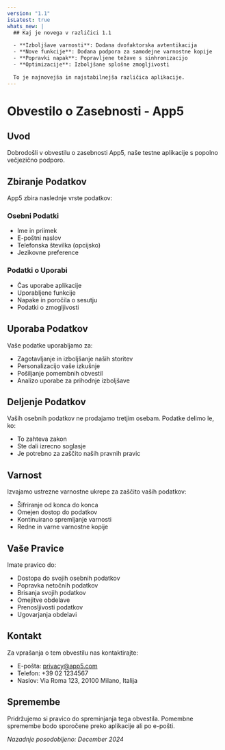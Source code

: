 ```yaml
---
version: "1.1"
isLatest: true
whats_new: |
  ## Kaj je novega v različici 1.1
  
  - **Izboljšave varnosti**: Dodana dvofaktorska avtentikacija
  - **Nove funkcije**: Dodana podpora za samodejne varnostne kopije
  - **Popravki napak**: Popravljene težave s sinhronizacijo
  - **Optimizacije**: Izboljšane splošne zmogljivosti
  
  To je najnovejša in najstabilnejša različica aplikacije.
---
```


# Obvestilo o Zasebnosti - App5

## Uvod

Dobrodošli v obvestilu o zasebnosti App5, naše testne aplikacije s popolno večjezično podporo.

## Zbiranje Podatkov

App5 zbira naslednje vrste podatkov:

### Osebni Podatki
- Ime in priimek
- E-poštni naslov
- Telefonska številka (opcijsko)
- Jezikovne preference

### Podatki o Uporabi
- Čas uporabe aplikacije
- Uporabljene funkcije
- Napake in poročila o sesutju
- Podatki o zmogljivosti

## Uporaba Podatkov

Vaše podatke uporabljamo za:
- Zagotavljanje in izboljšanje naših storitev
- Personalizacijo vaše izkušnje
- Pošiljanje pomembnih obvestil
- Analizo uporabe za prihodnje izboljšave

## Deljenje Podatkov

Vaših osebnih podatkov ne prodajamo tretjim osebam. Podatke delimo le, ko:
- To zahteva zakon
- Ste dali izrecno soglasje
- Je potrebno za zaščito naših pravnih pravic

## Varnost

Izvajamo ustrezne varnostne ukrepe za zaščito vaših podatkov:
- Šifriranje od konca do konca
- Omejen dostop do podatkov
- Kontinuirano spremljanje varnosti
- Redne in varne varnostne kopije

## Vaše Pravice

Imate pravico do:
- Dostopa do svojih osebnih podatkov
- Popravka netočnih podatkov
- Brisanja svojih podatkov
- Omejitve obdelave
- Prenosljivosti podatkov
- Ugovarjanja obdelavi

## Kontakt

Za vprašanja o tem obvestilu nas kontaktirajte:
- E-pošta: privacy@app5.com
- Telefon: +39 02 1234567
- Naslov: Via Roma 123, 20100 Milano, Italija

## Spremembe

Pridržujemo si pravico do spreminjanja tega obvestila. Pomembne spremembe bodo sporočene preko aplikacije ali po e-pošti.

*Nazadnje posodobljeno: December 2024*
